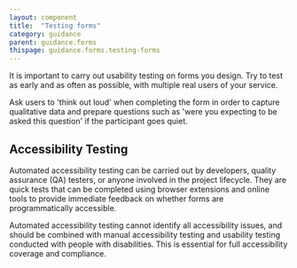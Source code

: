 ```yaml
---
layout: component
title:  "Testing forms"
category: guidance
parent: guidance.forms
thispage: guidance.forms.testing-forms
---
```


It is important to carry out usability testing on forms you design. Try to test as early and as often as possible, with multiple real users of your service.

Ask users to 'think out loud' when completing the form in order to capture qualitative data and prepare questions such as 'were you expecting to be asked this question' if the participant goes quiet.

## Accessibility Testing

Automated accessibility testing can be carried out by developers, quality assurance (QA) testers, or anyone involved in the project lifecycle. They are quick tests that can be completed using browser extensions and online tools to provide immediate feedback on whether forms are programmatically accessible. 

Automated accessibility testing cannot identify all accessibility issues, and should be combined with manual accessibility testing and usability testing conducted with people with disabilities. This is essential for full accessibility coverage and compliance.
